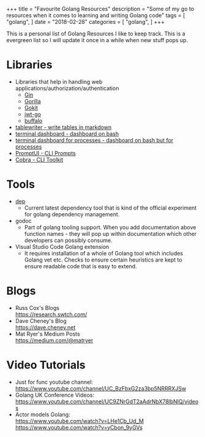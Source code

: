 +++
title = "Favourite Golang Resources"
description = "Some of my go to resources when it comes to learning and writing Golang code"
tags = [
    "golang",
]
date = "2018-02-28"
categories = [
    "golang",
]
+++

This is a personal list of Golang Resources I like to keep track. This is a evergreen list so I will update it once in a while when new stuff pops up.

# Libraries

* Libraries that help in handling web applications/authorization/authentication
  * [Gin](https://github.com/gin-gonic/gin)
  * [Gorilla](https://github.com/gorilla/mux)
  * [Gokit](https://gokit.io/)
  * [jwt-go](https://github.com/dgrijalva/jwt-go)
  * [buffalo](https://gobuffalo.io/en)
* [tablewriter - write tables in markdown](https://github.com/olekukonko/tablewriter)
* [terminal dashboard - dashboard on bash](https://github.com/gizak/termui)
* [terminal dashboard for processes - dashboard on bash but for processes](https://github.com/cjbassi/gotop)
* [PromptUI - CLI Prompts](https://github.com/manifoldco/promptui)
* [Cobra - CLI Toolkit](https://github.com/spf13/cobra)

# Tools

* [dep](https://github.com/golang/dep)
  * Current latest dependency tool that is kind of the official experiment for golang dependency management.
* godoc
  * Part of golang tooling support. When you add documentation above function names - they will pop up within documentation which other developers can possibly consume.
* Visual Studio Code Golang extension
  * It requires installation of a whole of Golang tool which includes Golang vet etc. Checks to ensure certain heuristics are kept to ensure readable code that is easy to extend.

# Blogs

* Russ Cox's Blogs  
  https://research.swtch.com/
* Dave Cheney's Blog  
  https://dave.cheney.net
* Mat Ryer's Medium Posts  
  https://medium.com/@matryer

# Video Tutorials

* Just for func youtube channel:  
  https://www.youtube.com/channel/UC_BzFbxG2za3bp5NRRRXJSw
* Golang UK Conference Videos:  
  https://www.youtube.com/channel/UC9ZNrGdT2aAdrNbX78lbNlQ/videos
* Actor models Golang:  
  https://www.youtube.com/watch?v=LHe1Cb_Ud_M  
  https://www.youtube.com/watch?v=yCbon_9yGVs
